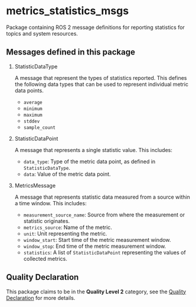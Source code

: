 # metrics_statistics_msgs

Package containing ROS 2 message definitions for reporting
statistics for topics and system resources.

## Messages defined in this package

1. StatisticDataType

   A message that represent the types of statistics reported.
   This defines the following data types that can be used to represent
   individual metric data points.
   * `average`
   * `minimum`
   * `maximum`
   * `stddev`
   * `sample_count`

1. StatisticDataPoint

   A message that represents a single statistic value.
   This includes:
   * `data_type`: Type of the metric data point, as defined in `StatisticDataType`.
   * `data`: Value of the metric data point.

1. MetricsMessage

   A message that represents statistic data measured from a source
   within a time window.
   This includes:
   * `measurement_source_name`: Source from where the measurement or statistic originates.
   * `metrics_source`: Name of the metric.
   * `unit`: Unit representing the metric.
   * `window_start`: Start time of the metric measurement window.
   * `window_stop`: End time of the metric measurement window.
   * `statistics`: A list of `StatisticDataPoint` representing the values
   of collected metrics.

## Quality Declaration
This package claims to be in the **Quality Level 2** category, see the [Quality Declaration](QUALITY_DECLARATION.md) for more details.
